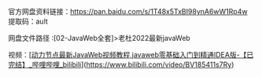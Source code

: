 官方网盘资料链接：https://pan.baidu.com/s/1T48x5TxBI98ynA6wW1Rp4w
提取码：ault 

网盘文件路径 :[02-JavaWeb全套]>老杜2022最新javaWeb



视频：[[动力节点最新JavaWeb视频教程,javaweb零基础入门到精通IDEA版-【已完结】_哔哩哔哩_bilibili](https://www.bilibili.com/video/BV1Z3411C7NZ)](https://www.bilibili.com/video/BV185411s7Ry)

